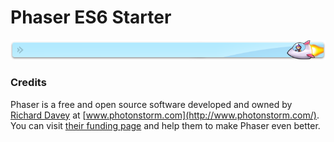 # Phaser ES6 Starter

![div](https://raw.githubusercontent.com/brenopolanski/phaser-es6-starter/gh-assets/div.png)

### Credits

Phaser is a free and open source software developed and owned by [Richard Davey](https://github.com/photonstorm) at [www.photonstorm.com](http://www.photonstorm.com/). You can visit [their funding page](http://phaser.io/community/donate) and help them to make Phaser even better.
